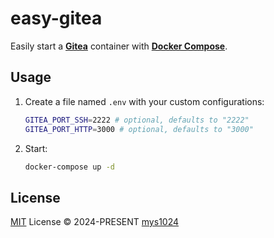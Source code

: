 # easy-gitea

Easily start a [**Gitea**](https://about.gitea.com/) container with [**Docker Compose**](https://docs.docker.com/compose/).

## Usage

1. Create a file named `.env` with your custom configurations:

    ```sh
    GITEA_PORT_SSH=2222 # optional, defaults to "2222"
    GITEA_PORT_HTTP=3000 # optional, defaults to "3000"
    ```

2. Start:

    ```sh
    docker-compose up -d
    ```

## License

[MIT](./LICENSE) License &copy; 2024-PRESENT [mys1024](https://github.com/mys1024)
